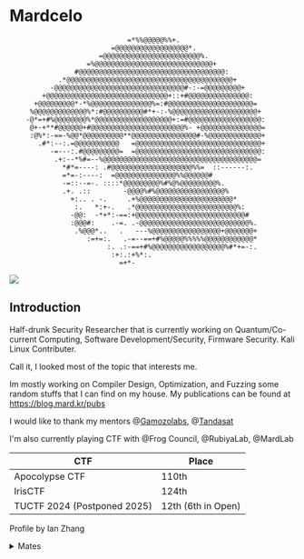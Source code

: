 # Mardcelo 
```
                             =*%%@@@@@%%+.                        
                         =@@@@@@@@@@@@@@@@@@*.                    
                      =@@@@@@@@@@@@@@@@@@@@@@@@%.                 
                   =%@@@@@@@@@@@@@@@@@@@@@@@@@@@@@+               
                #@@@@@@@@@@@@@@@@@@@@@@@@@@@@@@@@@@@@:            
            .*@@@@@@@@@@@@@@@@@@@@@@@@@@@@@@@@@@@@@@@@@+          
          -@@@@@@@@@@@@@@@@@@@@@@@@@@@@@@@@#-:-=@@@@@@@@@+        
        +@@@@@@@@@@@@@@@@@@@@@@@@@@@@@@+::+#@@@@@@@@@@@@@@@:      
      +@@@@@@@@@*-*%@@@@@@@@@@@@@@@%=:#@@@@@@@@@@@@@@@@@@@@@=     
     %@@@@@@@@@@@@@%*:#@@@@@@@@@@#*+-:-%@@@@@@@@@@@@@@@@@@@@@+    
    -@*=+#%@@@@@@@@%*@@@@@@@@@@@@@@@@@@@+:=#@@@@@@@@@@@@@@@@@@:   
     @+-+**#@@@@@@+#@@@@@@@@@@@@@@@@@@@@@@@%- +@@@@@@@@@@@@@@@=   
     :@%*:-==-%@@*@@@@@@@@@@**@@@@@@@@@@@@@@@@#-%@@@@@@@@@@@@@+   
       .#*:--:.=@@@@@@@@@@@   =@@@@@@@@@@@@@@@@@@@@@@@@@@@@@@@+   
          -=---:.#@@@@@@@@@=  =@@@@@@@@@@@@@@@@@@@@@@@@@@@@@@@:   
           .+:--*%#=--%@@@@@@@@@@@@@@@@@@@@@@@@@@@@@@@@@@@@@@=    
             *#*=----: .#@@@@@@@@@@@@@@@@@@@@%%=  ::------:.      
             =*=-:----:  =@@@@@@@@@@@@@@@%%@@@@@@#                
             -=::--=-. ::::*@@@@@@@@@%#%@%@@@@@@@@@%.             
             .+. .::        -@@@@%#%@@@@@@@@@@@@@@@@@%            
               +:.. . -.     .+%@@@@@@@@@@@@@@@@@@@@@@@*          
                :.   *:+-.   .*@@@@@@@@@@@@@@@@@@@@@@@@@%:        
               -@@:  -*+*:-==:+@@@@@@@@@@@@@@@@@@@@@@@@@@@#       
               :@@@#:    .-=. .-@@@@@@@@@@@@@@@@@@@@@@@@@@@%.     
                .%@@@*..   .   ---%@@@@@@@@@@@@@@@@@+@@@@@@@+     
                   :=+=:.   .-=--==+#%@@@@@%%%%%@@@@@@@@@@@@*     
                        :. .:-==+#%@@@@@@@@@@@@@@@@@@%#*+=-:.     
                         :+:.:+%*:.                               
                           =+*-                                                                         
```
![](https://komarev.com/ghpvc/?username=Mardcelo&color=green)
## Introduction

Half-drunk Security Researcher that is currently working on Quantum/Co-current Computing, Software Development/Security, Firmware Security. Kali Linux Contributer.

Call it, I looked most of the topic that interests me. 

Im mostly working on Compiler Design, Optimization, and Fuzzing some random stuffs that I can find on my house. My publications can be found at 
https://blog.mard.kr/pubs

I would like to thank my mentors @[Gamozolabs](https://github.com/gamozolabs), @[Tandasat](https://github.com/tandasat)
 
I'm also currently playing CTF with @Frog Council, @RubiyaLab, @MardLab 

|             CTF             |        Place       |
| --------------------------- | ------------------ |
| Apocolypse CTF              |        110th       |
| IrisCTF                     |        124th       |
| TUCTF 2024 (Postponed 2025) | 12th (6th in Open) |

Profile by Ian Zhang
<details>
  <summary>Mates</summary>

They are way better than having a girlfriend to be honest
- [0xAamon](https://github.com/yesmanno/) 
- [Snowcrash](https://github.com/7etsuo) 
- [nop](https://github.com/nop-tech/) 
- [Thorn](https://github.com/GuildedThorn/)
- [Bakki](https://github.com/shubakki/)
- [Niko](https://github.com/nikosecurity)
- [tr3sp4ss3r](https://github.com/tr3sp4ss3rexe/)
- [Shelldon](https://github.com/Sh3lldon/)
- [Nanaisu](https://github.com/Sq00ky/)
- [Jord 🐸](https://github.com/iilegacyyii/)
- [Szymex](https://github.com/szymex73/)
- [Xephora](https://github.com/xephora/)
- [Kozmer](https://github.com/kozmer/)
- [Jazzzooo](https://github.com/jazzzooo/)
- [yyz]()
- [S3L33](https://github.com/s3l33)
- [ShadowKhan]()

